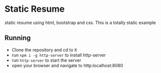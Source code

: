 # Static Resume
static resume using html, bootstrap and css. This is a totally static example

## Running
* Clone the repository and cd to it
* run `npm i -g http-server` to install http-server
* run `http-server` to start the server
* open your browser and navigate to http:localhost:8080